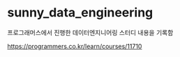 # sunny_data_engineering
프로그래머스에서 진행한 데이터엔지니어링 스터디 내용을 기록함

https://programmers.co.kr/learn/courses/11710
